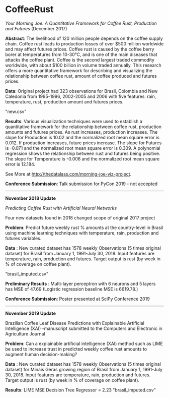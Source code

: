 # CoffeeRust

*Your Morning Joe: A Quantitative Framework for Coffee Rust, Production and Futures* (December 2017)

__Abstract__: The livelihood of 120 million people depends on the coffee supply chain. Coffee rust leads to production losses of over $500 million worldwide and may affect futures prices. Coffee rust is caused by the coffee berry borer at temperatures from 10-30&deg;C, and is one of the main diseases that attacks the coffee plant. Coffee is the second largest traded commodity worldwide, with about $100 billion in volume traded annually. This research offers a more quantitative framework for describing and visualizing the relationship between coffee rust, amount of coffee produced and futures prices.

__Data__: Original project had 323 observations for Brasil, Colombia and New Caledonia from 1995-1996, 2002-2005 and 2006 with five features: rain, temperature, rust, production amount and futures prices. 

"new.csv" 

__Results__: Various visualization techniques were used to establish a quantitative framework for the relationship between coffee rust, production amounts and futures prices. As rust increases, production increases. The slope for Production is 10.02 and the normalized root mean square error is 0.012. If production increases, future prices increase. The slope for Futures is -0.071 and the normalized root mean square error is 0.309. A polynomial regression shows the relationship between rust and futures being positive. The slope for Temperature is -0.006 and the normalized root mean square error is 12.184.

See More at http://thedatalass.com/morning-joe-viz-project.

__Conference Submission__: Talk submission for PyCon 2019 - not accepted

-------------------------------------

__November 2018 Update__

*Predicting Coffee Rust with Artificial Neural Networks* 

Four new datasets found in 2018 changed scope of original 2017 project

__Problem__: Predict future weekly rust % amounts at the country-level in Brasil using machine learning techniques with temperature, rain, production and futures variables.

__Data__ : New curated dataset has 1578 weekly Observations (5 times original dataset) for Brasil from January 1, 1991-July 30, 2018. Input features are temperature, rain, production and futures. Target output is rust (by week in % of coverage on coffee plant).

"brasil_imputed.csv"

__Preliminary Results__ : Multi-layer perceptron with 6 neurons and 5 layers has MSE of 47.69 (Logistic regression baseline MSE is 6619.78.)

__Conference Submission__: Poster presented at SciPy Conference 2019

-------------------------------------
__November 2019 Update__

Brazilian Coffee Leaf Disease Predictions with Explainable Artificial Intelligence (XAI) -manuscript submitted to the Computers and Electronic in Agriculture Journal

__Problem__: Can a explainable artificial intelligence (XAI) method such as LIME be used to increase trust in predicted weekly coffee rust amounts to augment human decision-making?

__Data__ : New curated dataset has 1578 weekly Observations (5 times original dataset) for Minais Geras growing region of Brasil from January 1, 1991-July 30, 2018. Input features are temperature, rain, production and futures. Target output is rust (by week in % of coverage on coffee plant).

__Results__: LIME MSE Decision Tree Regressor = 2.23
"brasil_imputed.csv"
